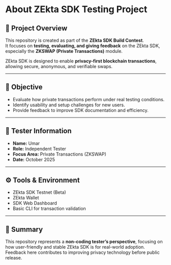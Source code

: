 # About ZEkta SDK Testing Project

## 🧩 Project Overview
This repository is created as part of the **ZEkta SDK Build Contest**.  
It focuses on **testing, evaluating, and giving feedback** on the ZEkta SDK, especially the **ZKSWAP (Private Transactions)** module.

ZEkta SDK is designed to enable **privacy-first blockchain transactions**, allowing secure, anonymous, and verifiable swaps.

---

## 🎯 Objective
- Evaluate how private transactions perform under real testing conditions.
- Identify usability and setup challenges for new users.
- Provide feedback to improve SDK documentation and efficiency.

---

## 🧪 Tester Information
- **Name:** Umar  
- **Role:** Independent Tester  
- **Focus Area:** Private Transactions (ZKSWAP)  
- **Date:** October 2025  

---

## ⚙️ Tools & Environment
- ZEkta SDK Testnet (Beta)
- ZEkta Wallet
- SDK Web Dashboard
- Basic CLI for transaction validation

---

## 💬 Summary
This repository represents a **non-coding tester’s perspective**, focusing on how user-friendly and stable ZEkta SDK is for real-world adoption.  
Feedback here contributes to improving privacy technology before public release.
